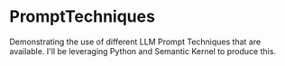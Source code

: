# PromptTechniques
Demonstrating the use of different LLM Prompt Techniques that are available. I'll be leveraging Python and Semantic Kernel to produce this. 

